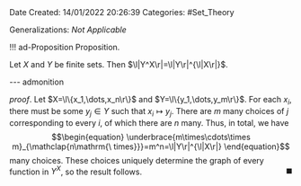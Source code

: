 <br />
<br />

Date Created: 14/01/2022 20:26:39
Categories: #Set_Theory

Generalizations: _Not Applicable_

!!! ad-Proposition Proposition.

Let $X$ and $Y$ be finite sets. Then $\l|Y^X\r|=\l|Y\r|^{\l|X\r|}$.

--- admonition

_proof_. Let $X=\l\{x_1,\dots,x_n\r\}$ and $Y=\l\{y_1,\dots,y_m\r\}$. For each $x_i$, there must be some $y_j\in Y$ such that $x_i\mapsto y_j$. There are $m$ many choices of $j$ corresponding to every $i$, of which there are $n$ many. Thus, in total, we have
$$\begin{equation}
    \underbrace{m\times\cdots\times m}_{\mathclap{n\mathrm{\ times}}}=m^n=\l|Y\r|^{\l|X\r|}
\end{equation}$$
many choices. These choices uniquely determine the graph of every function in $Y^X$, so the result follows.<span style="float:right;">$\blacksquare$</span>
